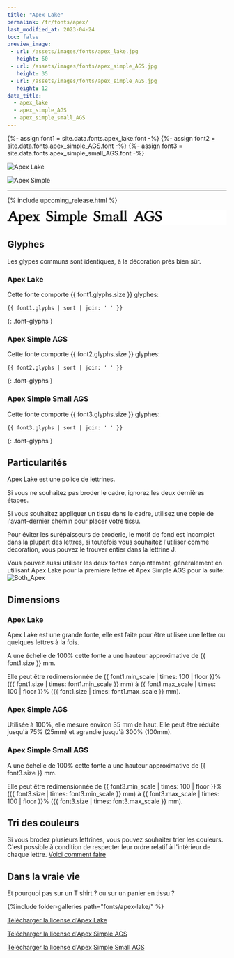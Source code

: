 ```yaml
---
title: "Apex Lake"
permalink: /fr/fonts/apex/
last_modified_at: 2023-04-24
toc: false
preview_image:
 - url: /assets/images/fonts/apex_lake.jpg
   height: 60
 - url: /assets/images/fonts/apex_simple_AGS.jpg
   height: 35
 - url: /assets/images/fonts/apex_simple_AGS.jpg
   height: 12
data_title:
  - apex_lake
  - apex_simple_AGS
  - apex_simple_small_AGS
---
```

{%- assign font1 = site.data.fonts.apex_lake.font -%}
{%- assign font2 = site.data.fonts.apex_simple_AGS.font -%}
{%- assign font3 = site.data.fonts.apex_simple_small_AGS.font -%}


![Apex Lake](/assets/images/fonts/apex_lake.jpg)

![Apex Simple](/assets/images/fonts/apex_simple_AGS.jpg)

<hr>

{% include upcoming_release.html %}

![Apex Simple small](/assets/images/fonts/apex_simple_small_AGS.png)

## Glyphes

Les glypes communs sont identiques, à la décoration près bien sûr.

### Apex Lake

Cette fonte comporte {{ font1.glyphs.size }} glyphes:

```
{{ font1.glyphs | sort | join: ' ' }}
```
{: .font-glyphs }

### Apex Simple AGS

Cette fonte comporte  {{ font2.glyphs.size }} glyphes:

```
{{ font2.glyphs | sort | join: ' ' }}
```
{: .font-glyphs }

### Apex Simple Small AGS

Cette fonte comporte  {{ font3.glyphs.size }} glyphes:

```
{{ font3.glyphs | sort | join: ' ' }}
```
{: .font-glyphs }

## Particularités

Apex Lake est une police de lettrines. 

Si vous ne souhaitez pas broder le cadre, ignorez les deux dernières étapes.  

Si vous souhaitez appliquer un tissu dans le cadre, utilisez une copie de l'avant-dernier chemin pour placer votre tissu.

Pour éviter les surépaisseurs de broderie, le motif de fond est incomplet dans la plupart des lettres, si toutefois vous souhaitez l'utiliser comme  décoration, vous pouvez le trouver entier dans la lettrine J.

Vous pouvez aussi utiliser les deux fontes conjointement, généralement en utilisant Apex Lake pour la premiere lettre et Apex Simple AGS pour la suite:
![Both_Apex](/assets/images/fonts/both_apex.png)

## Dimensions

### Apex Lake

Apex Lake est une grande fonte, elle est faite pour être utilisée une lettre ou quelques lettres à la fois.

A une échelle de 100% cette fonte a une hauteur approximative de {{ font1.size }} mm. 

Elle peut être redimensionnée de {{ font1.min_scale | times: 100 | floor }}% ({{ font1.size | times: font1.min_scale }} mm)
à {{ font1.max_scale | times: 100 | floor }}% ({{ font1.size | times: font1.max_scale }} mm).

### Apex Simple AGS

Utilisée à 100%, elle mesure environ 35 mm de haut. Elle peut être réduite jusqu'à 75% (25mm) et agrandie jusqu'à 300% (100mm).

### Apex Simple Small AGS

A une échelle de 100% cette fonte a une hauteur approximative de {{ font3.size }} mm. 

Elle peut être redimensionnée  de {{ font3.min_scale | times: 100 | floor }}% ({{ font3.size | times: font3.min_scale }} mm)
à {{ font3.max_scale | times: 100 | floor }}% ({{ font3.size | times: font3.max_scale }} mm).

## Tri des couleurs 

Si vous brodez plusieurs lettrines, vous pouvez souhaiter trier les couleurs. C'est possible à condition de respecter leur ordre relatif à l'intérieur de chaque lettre. [Voici comment faire](https://inkstitch.org/fr/docs/lettering/#tri-des-couleurs)

## Dans la vraie vie

Et pourquoi pas sur un T shirt ? ou sur un panier en tissu ?

{%include folder-galleries path="fonts/apex-lake/" %}

[Télécharger la license d'Apex Lake](https://github.com/inkstitch/inkstitch/tree/main/fonts/apex_lake/LICENSE)

[Télécharger la license d'Apex Simple AGS](https://github.com/inkstitch/inkstitch/tree/main/fonts/apex_simple_AGS/LICENSE)

[Télécharger la license d'Apex Simple Small AGS](https://github.com/inkstitch/inkstitch/tree/main/fonts/apex_simple_small_AGS/LICENSE)
